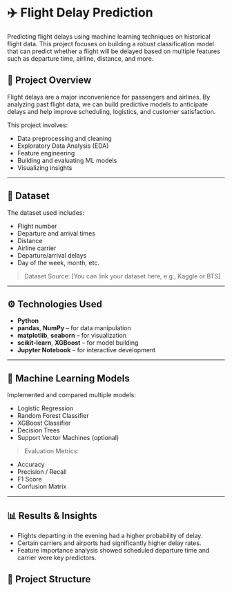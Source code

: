 # ✈️ Flight Delay Prediction

Predicting flight delays using machine learning techniques on historical flight data. This project focuses on building a robust classification model that can predict whether a flight will be delayed based on multiple features such as departure time, airline, distance, and more.

## 📌 Project Overview

Flight delays are a major inconvenience for passengers and airlines. By analyzing past flight data, we can build predictive models to anticipate delays and help improve scheduling, logistics, and customer satisfaction.

This project involves:
- Data preprocessing and cleaning
- Exploratory Data Analysis (EDA)
- Feature engineering
- Building and evaluating ML models
- Visualizing insights

---

## 📂 Dataset

The dataset used includes:
- Flight number
- Departure and arrival times
- Distance
- Airline carrier
- Departure/arrival delays
- Day of the week, month, etc.

> Dataset Source: [You can link your dataset here, e.g., Kaggle or BTS]

---

## ⚙️ Technologies Used

- **Python**  
- **pandas**, **NumPy** – for data manipulation  
- **matplotlib**, **seaborn** – for visualization  
- **scikit-learn**, **XGBoost** – for model building  
- **Jupyter Notebook** – for interactive development

---

## 🧪 Machine Learning Models

Implemented and compared multiple models:
- Logistic Regression
- Random Forest Classifier
- XGBoost Classifier
- Decision Trees
- Support Vector Machines (optional)

> Evaluation Metrics:
- Accuracy
- Precision / Recall
- F1 Score
- Confusion Matrix

---

## 📊 Results & Insights

- Flights departing in the evening had a higher probability of delay.
- Certain carriers and airports had significantly higher delay rates.
- Feature importance analysis showed scheduled departure time and carrier were key predictors.

## 📁 Project Structure

